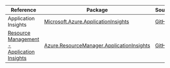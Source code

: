 | Reference | Package | Source |
|---|---|---|
|Application Insights|[Microsoft.Azure.ApplicationInsights](https://www.nuget.org/packages/Microsoft.Azure.ApplicationInsights)|[GitHub](https://github.com/Azure/azure-sdk-for-net/blob/main/)|
|[Resource Management - Application Insights](resourcemanager.applicationinsights-readme.md)|[Azure.ResourceManager.ApplicationInsights](https://www.nuget.org/packages/Azure.ResourceManager.ApplicationInsights)|[GitHub](https://github.com/Azure/azure-sdk-for-net/blob/main/sdk/applicationinsights/Azure.ResourceManager.ApplicationInsights)|
